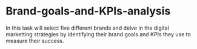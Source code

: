 # Brand-goals-and-KPIs-analysis
In this task will select five different brands and delve in the digital marketting strategies by identifying their brand goals and KPIs they use to measure their   success.
